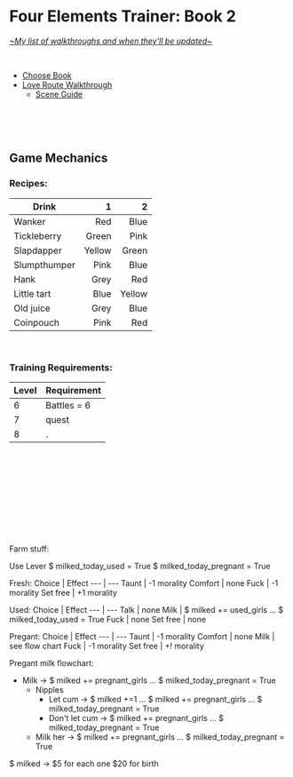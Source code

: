# Four Elements Trainer: Book 2
[*\~My list of walkthroughs and when they'll be updated\~*](https://www.patreon.com/maimlain)

<br>

- [Choose Book](https://github.com/maim-lain/fourelements/blob/master/README.md)
- [Love Route Walkthrough](https://github.com/maim-lain/fourelements/blob/master/book-2/loveroute.md)
  - [Scene Guide](https://github.com/maim-lain/fourelements/blob/master/book-2/lovescenes.md)
  
 <!---

- [Slave Route Walkthrough](https://github.com/maim-lain/fourelements/blob/master/book-2/slaveroute.md)
  - [Scene Guide](https://github.com/maim-lain/fourelements/blob/master/book-2/slavescenes.md)
- [Quest Walkthroughs](https://github.com/maim-lain/fourelements/blob/master/book-2/questwalk.md)

--->

<br>
<br>
<br>

## Game Mechanics
### Recipes:
Drink | 1 | 2
--- | ---: | ---:
Wanker | Red | Blue
Tickleberry | Green | Pink
Slapdapper | Yellow | Green
Slumpthumper | Pink | Blue
Hank | Grey | Red
Little tart | Blue | Yellow
Old juice | Grey | Blue
Coinpouch | Pink | Red

<br>

### Training Requirements:
Level | Requirement
--- | ---
6 | Battles = 6
7 | quest
8 | .


<br>
<br>
<br>
<br>
<br>
<br>
<br>
<br>
<br>


Farm stuff:

Use Lever
$ milked_today_used = True
$ milked_today_pregnant = True



Fresh:
Choice | Effect
--- | ---
Taunt | -1 morality
Comfort | none
Fuck | -1 morality
Set free | +1 morality



Used:
Choice | Effect
--- | ---
Talk | none
Milk | $ milked += used_girls ... $ milked_today_used = True
Fuck | none
Set free | none



Pregant:
Choice | Effect
--- | ---
Taunt | -1 morality
Comfort | none
Milk | see flow chart
Fuck | -1 morality
Set free | +! morality


Pregant milk flowchart:
- Milk -> $ milked += pregnant_girls ... $ milked_today_pregnant = True
	- Nipples
		- Let cum -> $ milked +=1 ... $ milked += pregnant_girls ... $ milked_today_pregnant = True
		- Don't let cum -> $ milked += pregnant_girls ... $ milked_today_pregnant = True
	- Milk her -> $ milked += pregnant_girls ... $ milked_today_pregnant = True



$ milked -> $5 for each one
$20 for birth

